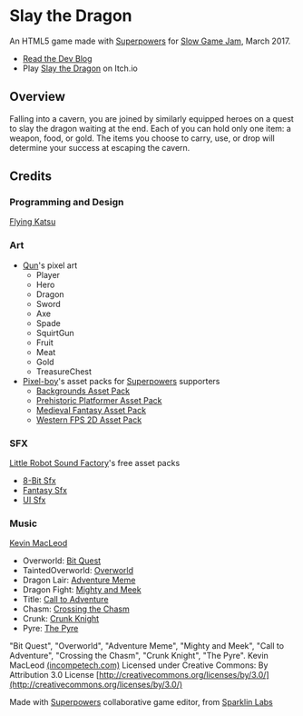 # Slay the Dragon
An HTML5 game made with [Superpowers](http://superpowers-html5.com/index.en.html) for [Slow Game Jam](https://itch.io/jam/slow-game-jam), March 2017.

* [Read the Dev Blog](https://itch.io/t/69699/slay-the-dragon)
* Play [Slay the Dragon](https://flyingkatsu.itch.io/slay-the-dragon) on Itch.io

## Overview

Falling into a cavern, you are joined by similarly equipped heroes on a quest to slay the dragon waiting at the end.  Each of you can hold only one item: a weapon, food, or gold.  The items you choose to carry, use, or drop will determine your success at escaping the cavern.

## Credits

### Programming and Design
[Flying Katsu](https://flyingkatsu.itch.io/)

### Art
* [Qun](https://qunariariqun.itch.io/)'s pixel art
  * Player
  * Hero
  * Dragon
  * Sword
  * Axe
  * Spade
  * SquirtGun
  * Fruit
  * Meat
  * Gold
  * TreasureChest
* [Pixel-boy](https://pixel-boy.itch.io/)'s asset packs for [Superpowers](http://superpowers-html5.com/) supporters
  * [Backgrounds Asset Pack](https://github.com/sparklinlabs/superpowers-asset-packs/tree/master/backgrounds)
  * [Prehistoric Platformer Asset Pack](https://github.com/sparklinlabs/superpowers-asset-packs/tree/master/prehistoric-platformer)
  * [Medieval Fantasy Asset Pack](https://github.com/sparklinlabs/superpowers-asset-packs/tree/master/medieval-fantasy)
  * [Western FPS 2D Asset Pack](https://github.com/sparklinlabs/superpowers-asset-packs/tree/master/western-fps-2d)

 ### SFX
[Little Robot Sound Factory](https://www.assetstore.unity3d.com/en/#!/search/page=1/sortby=popularity/query=publisher:5673)'s free asset packs
* [8-Bit Sfx](https://www.assetstore.unity3d.com/en/#!/content/32831)
* [Fantasy Sfx](https://www.assetstore.unity3d.com/en/#!/content/32833)
* [UI Sfx](https://www.assetstore.unity3d.com/en/#!/content/36989)

### Music
[Kevin MacLeod](https://www.patreon.com/kmacleod)
 * Overworld: [Bit Quest](https://youtu.be/to3LFaGTuMI)
 * TaintedOverworld: [Overworld](https://youtu.be/d5FVNxdZkfA)
 * Dragon Lair: [Adventure Meme](https://youtu.be/s7iUL1pyAjQ)
 * Dragon Fight: [Mighty and Meek](http://incompetech.com/music/royalty-free/?keywords=Mighty+and+Meek)
 * Title: [Call to Adventure](https://youtu.be/BCpB4dec6hk)
 * Chasm: [Crossing the Chasm](http://incompetech.com/music/royalty-free/?keywords=thought&Search=Search)
 * Crunk: [Crunk Knight](https://youtu.be/3I_n7it4hKw)
 * Pyre: [The Pyre](http://incompetech.com/music/royalty-free/?keywords=pyre)

"Bit Quest", "Overworld", "Adventure Meme", "Mighty and Meek", "Call to Adventure", "Crossing the Chasm", "Crunk Knight", "The Pyre".  Kevin MacLeod [(incompetech.com)](https://incompetech.com/music/royalty-free/)
Licensed under Creative Commons: By Attribution 3.0 License
[http://creativecommons.org/licenses/by/3.0/](http://creativecommons.org/licenses/by/3.0/)


Made with [Superpowers](http://superpowers-html5.com/) collaborative game editor, from [Sparklin Labs](https://sparklinlabs.itch.io/)